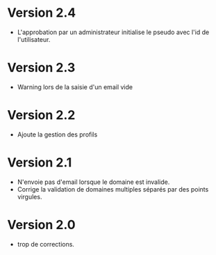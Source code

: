 # Version 2.4
- L'approbation par un administrateur initialise le pseudo avec l'id de l'utilisateur.
# Version 2.3
- Warning lors de la saisie d'un email vide
# Version 2.2
- Ajoute la gestion des profils
# Version 2.1
- N'envoie pas d'email lorsque le domaine est invalide.
- Corrige la validation de domaines multiples séparés par des points virgules.
# Version 2.0
- trop de corrections.